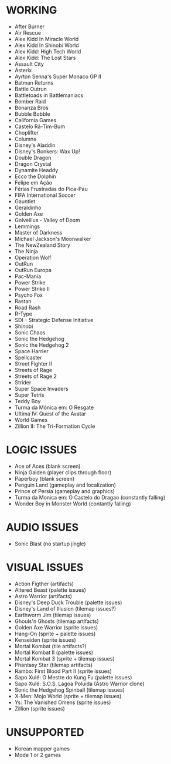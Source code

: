 # WORKING
* After Burner
* Air Rescue
* Alex Kidd In Miracle World
* Alex Kidd In Shinobi World
* Alex Kidd: High Tech World
* Alex Kidd: The Lost Stars
* Assault City
* Asterix
* Ayrton Senna's Super Monaco GP II
* Batman Returns
* Battle Outrun
* Battletoads in Battlemaniacs
* Bomber Raid
* Bonanza Bros
* Bubble Bobble
* California Games
* Castelo Rá-Tim-Bum
* Choplifter
* Columns
* Disney's Aladdin 
* Disney's Bonkers: Wax Up!
* Double Dragon
* Dragon Crystal
* Dynamite Headdy
* Ecco the Dolphin
* Felipe em Ação 
* Férias Frustradas do Pica-Pau
* FIFA International Soccer
* Gauntlet
* Geraldinho
* Golden Axe
* Golvellius - Valley of Doom
* Lemmings
* Master of Darkness
* Michael Jackson's Moonwalker
* The NewZealand Story
* The Ninja
* Operation Wolf
* OutRun
* OutRun Europa
* Pac-Mania
* Power Strike
* Power Strike II
* Psycho Fox
* Rastan
* Road Rash
* R-Type
* SDI - Strategic Defense Initiative
* Shinobi
* Sonic Chaos
* Sonic the Hedgehog
* Sonic the Hedgehog 2
* Space Harrier
* Spellcaster
* Street Fighter II
* Streets of Rage
* Streets of Rage 2
* Strider
* Super Space Invaders
* Super Tetris
* Teddy Boy
* Turma da Mônica em: O Resgate
* Ultima IV: Quest of the Avatar
* World Games
* Zillion II: The Tri-Formation Cycle

# LOGIC ISSUES
* Ace of Aces (blank screen)
* Ninja Gaiden (player clips through floor)
* Paperboy (blank screen)
* Penguin Land (gameplay and localization)
* Prince of Persia (gameplay and graphics)
* Turma da Monica em: O Castelo do Dragao (constantly falling)
* Wonder Boy in Monster World (contantly falling)

# AUDIO ISSUES
* Sonic Blast (no startup jingle)

# VISUAL ISSUES
* Action Figther (artifacts)
* Altered Beast (palette issues)
* Astro Warrior (artifacts)
* Disney's Deep Duck Trouble (palette issues)
* Disney's Land of Illusion (tilemap issues?)
* Earthworm Jim (tilemap issues)
* Ghouls'n Ghosts (tilemap artifacts)
* Golden Axe Warrior (sprite issues)
* Hang-On (sprite + palette issues)
* Kenseiden (sprite issues)
* Mortal Kombat (tile artifacts?)
* Mortal Kombat II (palette issues)
* Mortal Kombat 3 (sprite + tilemap issues)
* Phantasy Star (tilemap artifacts)
* Rambo: First Blood Part II (sprite issues)
* Sapo Xulé: O Mestre do Kung Fu (palette issues)
* Sapo Xulé: S.O.S. Lagoa Poluida (Astro Warrior clone)
* Sonic the Hedgehog Spinball (tilemap issues)
* X-Men: Mojo World (sprite + tilemap issues)
* Ys: The Vanished Omens (sprite issues)
* Zillion (sprite issues)


# UNSUPPORTED
* Korean mapper games
* Mode 1 or 2 games